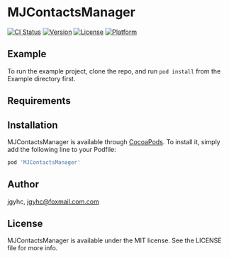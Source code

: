 # MJContactsManager

[![CI Status](https://img.shields.io/travis/jgyhc/MJContactsManager.svg?style=flat)](https://travis-ci.org/jgyhc/MJContactsManager)
[![Version](https://img.shields.io/cocoapods/v/MJContactsManager.svg?style=flat)](https://cocoapods.org/pods/MJContactsManager)
[![License](https://img.shields.io/cocoapods/l/MJContactsManager.svg?style=flat)](https://cocoapods.org/pods/MJContactsManager)
[![Platform](https://img.shields.io/cocoapods/p/MJContactsManager.svg?style=flat)](https://cocoapods.org/pods/MJContactsManager)

## Example

To run the example project, clone the repo, and run `pod install` from the Example directory first.

## Requirements

## Installation

MJContactsManager is available through [CocoaPods](https://cocoapods.org). To install
it, simply add the following line to your Podfile:

```ruby
pod 'MJContactsManager'
```

## Author

jgyhc, jgyhc@foxmail.com.com

## License

MJContactsManager is available under the MIT license. See the LICENSE file for more info.
